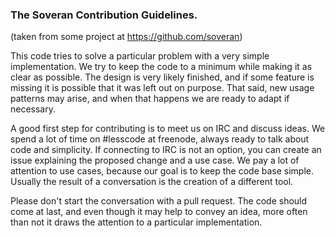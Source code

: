 ### The Soveran Contribution Guidelines.
(taken from some project at https://github.com/soveran)

This code tries to solve a particular problem with a very simple
implementation. We try to keep the code to a minimum while making
it as clear as possible. The design is very likely finished, and
if some feature is missing it is possible that it was left out on
purpose. That said, new usage patterns may arise, and when that
happens we are ready to adapt if necessary.

A good first step for contributing is to meet us on IRC and discuss
ideas. We spend a lot of time on #lesscode at freenode, always ready
to talk about code and simplicity. If connecting to IRC is not an
option, you can create an issue explaining the proposed change and
a use case. We pay a lot of attention to use cases, because our
goal is to keep the code base simple. Usually the result of a
conversation is the creation of a different tool.

Please don't start the conversation with a pull request. The code
should come at last, and even though it may help to convey an idea,
more often than not it draws the attention to a particular
implementation.
